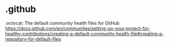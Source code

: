 # .github
:octocat: The default community health files for GitHub https://docs.github.com/en/communities/setting-up-your-project-for-healthy-contributions/creating-a-default-community-health-file#creating-a-repository-for-default-files
